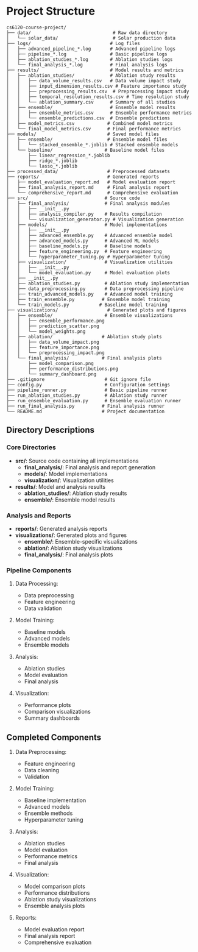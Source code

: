 # Project Structure

```
cs6120-course-project/
├── data/                              # Raw data directory
│   └── solar_data/                    # Solar production data
├── logs/                             # Log files
│   ├── advanced_pipeline_*.log       # Advanced pipeline logs
│   ├── pipeline_*.log                # Basic pipeline logs
│   ├── ablation_studies_*.log        # Ablation studies logs
│   └── final_analysis_*.log          # Final analysis logs
├── results/                          # Model results and metrics
│   ├── ablation_studies/             # Ablation study results
│   │   ├── data_volume_results.csv   # Data volume impact study
│   │   ├── input_dimension_results.csv # Feature importance study
│   │   ├── preprocessing_results.csv  # Preprocessing impact study
│   │   ├── temporal_resolution_results.csv # Time resolution study
│   │   └── ablation_summary.csv      # Summary of all studies
│   ├── ensemble/                     # Ensemble model results
│   │   ├── ensemble_metrics.csv      # Ensemble performance metrics
│   │   └── ensemble_predictions.csv  # Ensemble predictions
│   ├── model_metrics.csv            # Combined model metrics
│   └── final_model_metrics.csv      # Final performance metrics
├── models/                          # Saved model files
│   ├── ensemble/                    # Ensemble model files
│   │   └── stacked_ensemble_*.joblib # Stacked ensemble models
│   └── baseline/                   # Baseline model files
│       ├── linear_regression_*.joblib
│       ├── ridge_*.joblib
│       └── lasso_*.joblib
├── processed_data/                  # Preprocessed datasets
├── reports/                         # Generated reports
│   ├── model_evaluation_report.md   # Model evaluation report
│   ├── final_analysis_report.md     # Final analysis report
│   └── comprehensive_report.md      # Comprehensive evaluation
├── src/                            # Source code
│   ├── final_analysis/             # Final analysis modules
│   │   ├── __init__.py
│   │   ├── analysis_compiler.py    # Results compilation
│   │   └── visualization_generator.py # Visualization generation
│   ├── models/                     # Model implementations
│   │   ├── __init__.py
│   │   ├── advanced_ensemble.py    # Advanced ensemble model
│   │   ├── advanced_models.py      # Advanced ML models
│   │   ├── baseline_models.py      # Baseline models
│   │   ├── feature_engineering.py  # Feature engineering
│   │   └── hyperparameter_tuning.py # Hyperparameter tuning
│   ├── visualization/              # Visualization utilities
│   │   ├── __init__.py
│   │   └── model_evaluation.py     # Model evaluation plots
│   ├── __init__.py
│   ├── ablation_studies.py         # Ablation study implementation
│   ├── data_preprocessing.py       # Data preprocessing pipeline
│   ├── train_advanced_models.py    # Advanced model training
│   ├── train_ensemble.py          # Ensemble model training
│   └── train_models.py           # Baseline model training
├── visualizations/                  # Generated plots and figures
│   ├── ensemble/                   # Ensemble visualizations
│   │   ├── ensemble_performance.png
│   │   ├── prediction_scatter.png
│   │   └── model_weights.png
│   ├── ablation/                  # Ablation study plots
│   │   ├── data_volume_impact.png
│   │   ├── feature_importance.png
│   │   └── preprocessing_impact.png
│   └── final_analysis/            # Final analysis plots
│       ├── model_comparison.png
│       ├── performance_distributions.png
│       └── summary_dashboard.png
├── .gitignore                      # Git ignore file
├── config.py                       # Configuration settings
├── pipeline_runner.py              # Basic pipeline runner
├── run_ablation_studies.py         # Ablation study runner
├── run_ensemble_evaluation.py      # Ensemble evaluation runner
├── run_final_analysis.py          # Final analysis runner
└── README.md                      # Project documentation

```

## Directory Descriptions

### Core Directories

- **src/**: Source code containing all implementations
    - **final_analysis/**: Final analysis and report generation
    - **models/**: Model implementations
    - **visualization/**: Visualization utilities
- **results/**: Model and analysis results
    - **ablation_studies/**: Ablation study results
    - **ensemble/**: Ensemble model results

### Analysis and Reports

- **reports/**: Generated analysis reports
- **visualizations/**: Generated plots and figures
    - **ensemble/**: Ensemble-specific visualizations
    - **ablation/**: Ablation study visualizations
    - **final_analysis/**: Final analysis plots

### Pipeline Components

1. Data Processing:
    - Data preprocessing
    - Feature engineering
    - Data validation

2. Model Training:
    - Baseline models
    - Advanced models
    - Ensemble models

3. Analysis:
    - Ablation studies
    - Model evaluation
    - Final analysis

4. Visualization:
    - Performance plots
    - Comparison visualizations
    - Summary dashboards

## Completed Components

1. Data Preprocessing:
    - Feature engineering
    - Data cleaning
    - Validation

2. Model Training:
    - Baseline implementation
    - Advanced models
    - Ensemble methods
    - Hyperparameter tuning

3. Analysis:
    - Ablation studies
    - Model evaluation
    - Performance metrics
    - Final analysis

4. Visualization:
    - Model comparison plots
    - Performance distributions
    - Ablation study visualizations
    - Ensemble analysis plots

5. Reports:
    - Model evaluation report
    - Final analysis report
    - Comprehensive evaluation